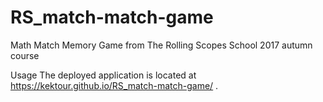 # RS_match-match-game

Math Match Memory Game from The Rolling Scopes School 2017 autumn course

Usage
The deployed application is located at https://kektour.github.io/RS_match-match-game/ .
